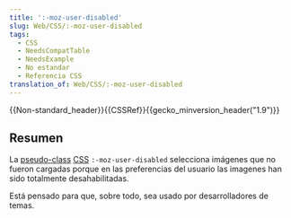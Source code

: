 ```yaml
---
title: ':-moz-user-disabled'
slug: Web/CSS/:-moz-user-disabled
tags:
  - CSS
  - NeedsCompatTable
  - NeedsExample
  - No estandar
  - Referencia CSS
translation_of: Web/CSS/:-moz-user-disabled
---
```

{{Non-standard_header}}{{CSSRef}}{{gecko_minversion_header("1.9")}}

## Resumen

La [pseudo-class](/es/docs/Web/CSS/Pseudo-classes) [CSS](/es/docs/Web/CSS) `:-moz-user-disabled` selecciona imágenes que no fueron cargadas porque en las preferencias del usuario las imagenes han sido totalmente desahabilitadas.

Está pensado para que, sobre todo, sea usado por desarrolladores de temas.
